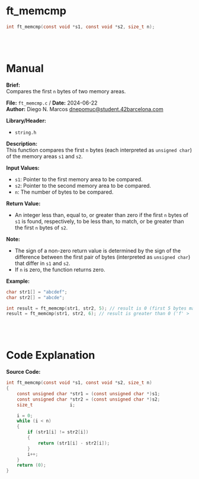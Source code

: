 # ft_memcmp
``` c 
int ft_memcmp(const void *s1, const void *s2, size_t n);
```
<br>
<br>

# Manual
**Brief:**  
Compares the first `n` bytes of two memory areas.

**File:** `ft_memcmp.c` / **Date:** 2024-06-22  
**Author:** Diego N. Marcos <dnepomuc@student.42barcelona.com>

**Library/Header:**  
- `string.h `

**Description:**  
This function compares the first `n` bytes (each interpreted as `unsigned char`) of the memory areas `s1` and `s2`.

**Input Values:**  
* `s1`: Pointer to the first memory area to be compared.
* `s2`: Pointer to the second memory area to be compared.
* `n`: The number of bytes to be compared.

**Return Value:**  
* An integer less than, equal to, or greater than zero if the first `n` bytes of `s1` is found, respectively, to be less than, to match, or be greater than the first `n` bytes of `s2`. 

**Note:**  
- The sign of a non-zero return value is determined by the sign of the difference between the first pair of bytes (interpreted as `unsigned char`) that differ in `s1` and `s2`.
- If `n` is zero, the function returns zero.

**Example:**  
```c
char str1[] = "abcdef";
char str2[] = "abcde";

int result = ft_memcmp(str1, str2, 5); // result is 0 (first 5 bytes match)
result = ft_memcmp(str1, str2, 6); // result is greater than 0 ('f' > '\0')
```

<br>
<br>

# Code Explanation
**Source Code:**
``` C
int	ft_memcmp(const void *s1, const void *s2, size_t n)
{
	const unsigned char	*str1 = (const unsigned char *)s1;
	const unsigned char	*str2 = (const unsigned char *)s2;
	size_t				i;

	i = 0;
	while (i < n)
	{
		if (str1[i] != str2[i])
		{
			return (str1[i] - str2[i]);
		}
		i++;
	}
	return (0);
}


```